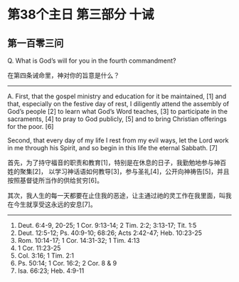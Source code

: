 # 第38个主日 第三部分 十诫

## 第一百零三问

Q. What is God’s will for you in the fourth commandment?

在第四条诫命里，神对你的旨意是什么？

---

A. First,
that the gospel ministry and education for it be maintained, [1]
and that, especially on the festive day of rest,
I diligently attend the assembly of God’s people [2]
to learn what God’s Word teaches, [3]
to participate in the sacraments, [4]
to pray to God publicly, [5]
and to bring Christian offerings for the poor. [6]

Second,
that every day of my life
I rest from my evil ways,
let the Lord work in me through his Spirit,
and so begin in this life
the eternal Sabbath. [7]

首先，为了持守福音的职责和教育[1]，特别是在休息的日子，我勤勉地参与神百姓的聚集[2]，
以学习神话语如何教导[3]，参与圣礼[4]，公开向神祷告[5]，并且按照基督徒所当作的供给贫穷[6]。

其次，我人生的每一天都要在止住我的恶途，让主通过祂的灵工作在我里面，叫我在今生就享受这永远的安息[7]。

---

1. Deut. 6:4-9, 20-25; 1 Cor. 9:13-14; 2 Tim. 2:2; 3:13-17; Tit. 1:5
2. Deut. 12:5-12; Ps. 40:9-10; 68:26; Acts 2:42-47; Heb. 10:23-25
3. Rom. 10:14-17; 1 Cor. 14:31-32; 1 Tim. 4:13
4. 1 Cor. 11:23-25
5. Col. 3:16; 1 Tim. 2:1
6. Ps. 50:14; 1 Cor. 16:2; 2 Cor. 8 & 9
7. Isa. 66:23; Heb. 4:9-11

